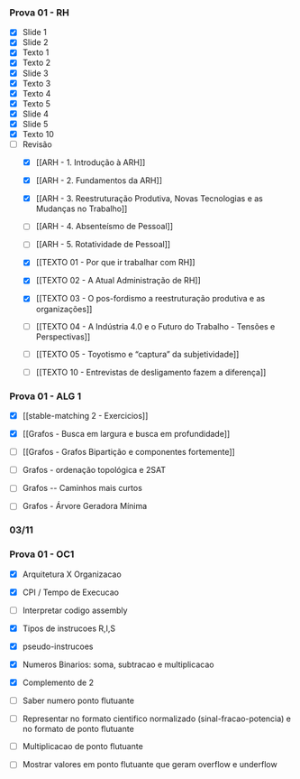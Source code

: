 
### Prova 01 - RH
- [x] Slide 1
- [x] Slide 2
- [x] Texto 1
- [x] Texto 2
- [x] Slide 3
- [x] Texto 3
- [x] Texto 4
- [x] Texto 5
- [x] Slide 4
- [x] Slide 5
- [x] Texto 10
- [ ] Revisão
	- [x] [[ARH - 1. Introdução à ARH]]
	- [x] [[ARH - 2. Fundamentos da ARH]]
	- [x] [[ARH - 3. Reestruturação Produtiva, Novas Tecnologias e as Mudanças no Trabalho]]
	- [ ] [[ARH - 4. Absenteísmo de Pessoal]]
	- [ ] [[ARH - 5. Rotatividade de Pessoal]]
	- [x] [[TEXTO 01 - Por que ir trabalhar com RH]]
	- [x] [[TEXTO 02 - A Atual Administração de RH]]
	- [x] [[TEXTO 03 - O pos-fordismo a reestruturação produtiva e as organizações]]
	- [ ] [[TEXTO 04 - A Indústria 4.0 e o Futuro do Trabalho - Tensões e Perspectivas]]
	- [ ] [[TEXTO 05 - Toyotismo e “captura” da subjetividade]]
	- [ ] [[TEXTO 10 - Entrevistas de desligamento fazem a diferença]]


### Prova 01 - ALG 1

- [x] [[stable-matching 2 - Exercicios]]
- [x] [[Grafos - Busca em largura e busca em profundidade]]
- [ ] [[Grafos - Grafos Bipartição e componentes fortemente]]
- [ ] Grafos - ordenação topológica e 2SAT 
- [ ] Grafos -- Caminhos mais curtos 
- [ ] Grafos - Árvore Geradora Mínima




### 03/11



### Prova 01 - OC1
- [x] Arquitetura X Organizacao
- [x] CPI / Tempo de Execucao
- [ ] Interpretar codigo assembly
- [x] Tipos de instrucoes R,I,S
- [x] pseudo-instrucoes
- [x] Numeros Binarios: soma, subtracao e multiplicacao
- [x] Complemento de 2
- [ ] Saber numero ponto flutuante
- [ ] Representar no formato cientifico normalizado (sinal-fracao-potencia) e no formato de ponto flutuante
- [ ] Multiplicacao de ponto flutuante
- [ ] Mostrar valores em ponto flutuante que geram overflow e underflow



